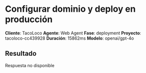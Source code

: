 # Configurar dominio y deploy en producción

**Cliente**: TacoLoco
**Agente**: Web Agent
**Fase**: deployment
**Proyecto**: tacoloco-cc439928
**Duración**: 15862ms
**Modelo**: openai/gpt-4o

## Resultado

Respuesta no disponible